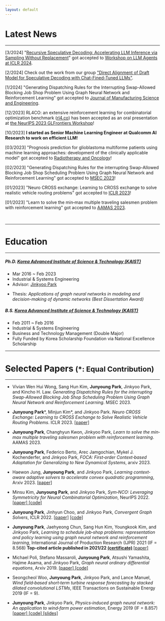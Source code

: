 ```yaml
---
layout: default
---
```


<!--Text can be **bold**, _italic_, or ~~strikethrough~~.-->

<!--[Link to another page](./another-page.html).-->

<!--There should be whitespace between paragraphs.-->

<!--There should be whitespace between paragraphs. We recommend including a README, or a file with information about your project.-->

<h1>Latest News</h1>

---

<p class="indent">[3/2024] "<a href="https://arxiv.org/abs/2402.14160">Recursive Speculative Decoding: Accelerating LLM Inference via Sampling Without Replacement</a>" got accepted to  <a href="https://llmagents.github.io/">Workshop on LLM Agents at ICLR 2024</a>.
<p class="indent">[2/2024] Check out the work from our group <a href="https://arxiv.org/abs/2403.00858">"Direct Alignment of Draft Model for Speculative Decoding with Chat-Fined-Tuned LLMs"</a>.
<p class="indent">[1/2024] "Generating Dispatching Rules for the Interrupting Swap-Allowed Blocking Job Shop Problem Using Graph Neural Network and Reinforcement Learning" got accepted to <a href="https://asmedigitalcollection.asme.org/manufacturingscience/article-abstract/146/1/011009/1168977/Generating-Dispatching-Rules-for-the-Interrupting">Journal of Manufacturing Science and Engineering</a>. 
<p class="indent">[12/2023] RL4CO: an extensive reinforcement learning for combinatorial optimization benchmark
 (<a href="https://rl4.co">rl4.co</a>) has been accepted as an oral presentation at <a href="https://glfrontiers.github.io/2023/overview/">the NeurIPS 2023 GLFrontiers Workshop</a>!</p>
<p class="indent">[10/2023] <b>I started as Senior Machine Learning Engineer at Qualcomm AI Research to work on efficient LLM!</b></p>
<p class="indent">[03/2023] "Prognosis prediction for glioblastoma multiforme patients using machine learning approaches: development of the clinically applicable model" got accepted to <a href="https://www.sciencedirect.com/journal/radiotherapy-and-oncology">Radiotherapy and Oncology</a>!</p>
<p class="indent">[02/2023] "Generating Dispatching Rules for the interrupting Swap-Allowed Blocking Job Shop Scheduling Problem Using
Graph Neural Network and Reinforcement Learning" got accepted to <a href="https://event.asme.org/MSEC">MSEC 2023</a>!</p>
<p class="indent">[01/2023] "Neuro CROSS exchange: Learning to CROSS exchange to solve realistic vehicle routing problems" got accepted to <a href="https://iclr.cc/">ICLR 2023</a>!</p> 
<p class="indent">[01/2023] "Learn to solve the min‑max multiple traveling salesmen problem with reinforcement learning" got accepted to <a href="https://aamas2023.soton.ac.uk/">AAMAS 2023</a>. </p>

&nbsp;

---

<h1>Education</h1>

---

<h5><strong>Ph.D.</strong> <a href="http://ie.kaist.ac.kr/">Korea Advanced Institute of Science & Technology (KAIST)</a> </h5>

- Mar 2016 \~ Feb 2023
- Industrial & Systems Engineering
- Advisor: [Jinkyoo Park](http://silab.kaist.ac.kr)
- <p class="thesisindent">Thesis: <i>Applications of graph neural networks in modeling and decision-making of dynamic networks (Best Dissertation Award)</i></p>

<h5><strong>B.S.</strong> <a href="http://ie.kaist.ac.kr/">Korea Advanced Institute of Science & Technology (KAIST)</a> </h5>

- Feb 2011 \~ Feb 2016
- Industrial & Systems Engineering
- Business and Technology Management (Double Major)
- Fully Funded by Korea Scholarship Foundation via National Excellence Scholarship

---

<h1>Selected Papers <small>(*: Equal Contribution)</small></h1>

---

- Vivian Wen Hui Wong, Sang Hun Kim, <strong>Junyoung Park</strong>, Jinkyoo Park, and Kincho H. Law. _Generating Dispatching Rules for the interrupting Swap-Allowed Blocking Job Shop Scheduling Problem Using
  Graph Neural Network and Reinforcement Learning_. MSEC 2023.

- <strong>Junyoung Park</strong>\*, Minjun Kim\*, and Jinkyoo Park. _Neuro CROSS Exchange: Learning to CROSS Exchange to
  Solve Realistic Vehicle Routing Problems_. ICLR 2023. <a href="https://arxiv.org/pdf/2206.02771.pdf"> [paper] </a>

- <strong>Junyoung Park</strong>, Changhyun Kwon, Jinkyoo Park, _Learn to solve the min‐max multiple traveling salesmen
  problem with reinforcement learning_. AAMAS 2023.

- <strong>Junyoung Park</strong>, Federico Berto, Arec Jamgochian, Mykel J. Kochenderfer, and Jinkyoo Park, _FOCA:
  First‐order Context‐based Adaptation for Generalizing to New Dynamical Systems_, arxiv 2023.

- Haewon Jung, <strong>Junyoung Park</strong>, and Jinkyoo Park, _Learning context‐aware adaptive solvers to accelerate
  convex quadratic programming_, Arxiv 2023. <a href="https://arxiv.org/pdf/2211.12443.pdf"> [paper] </a>

- Minsu Kim, <strong>Junyoung Park</strong>, and Jinkyoo Park, _Sym‐NCO: Leveraging Symmetricity for Neural
  Combinatorial Optimization_, NeurIPS 2022. <a href="https://arxiv.org/pdf/2205.13209.pdf"> [paper] </a> <a href="https://github.com/alstn12088/Sym-NCO">[code]</a>

- <strong>Junyoung Park</strong>, Jinhyun Choo, and Jinkyoo Park, _Convergent Graph Solvers_, ICLR 2022. <a href="https://openreview.net/pdf?id=ItkxLQU01lD">[paper]</a> <a href="https://github.com/Junyoungpark/CGS">[code]</a>

- <strong>Junyoung Park</strong>, Jaehyeong Chun, Sang Hun Kim, Youngkook Kim, and Jinkyoo Park, _Learning to schedule
  job‐shop problems: representation and policy learning using graph neural network and reinforcement learning_,
  International Journal of Production Research (IJPR) 2021 (IF = 8.568) <strong> Top-cited article published in
  2021/22 <a href="/assets/file/certificate.pdf">(certificate)</a> </strong> <a href="https://www.tandfonline.com/doi/epdf/10.1080/00207543.2020.1870013?needAccess=true&role=button">[paper]</a>

- Michael Poli, Stefano Massaroli, <strong>Junyoung Park</strong>, Atsushi Yamashita, Hajime Asama, and Jinkyoo Park, _Graph neural ordinary differential equations_, Arxiv 2019. <a href="https://arxiv.org/pdf/1911.07532.pdf">[paper] <a href="https://github.com/Zymrael/gde">[code]</a>

- Seongcheol Woo, <strong>Junyoung Park</strong>, Jinkyoo Park, and Lance Manuel, _Wind field‐based short‐term turbine
  response forecasting by stacked dilated convolutional LSTMs_, IEEE Transactions on Sustainable Energy 2019 (IF = 9).

- <strong>Junyoung Park</strong>, Jinkyoo Park, _Physics‐induced graph neural network: An application to wind‐farm power
  estimation_, Energy 2019 (IF = 8.857) <a href="https://www.sciencedirect.com/science/article/abs/pii/S0360544219315555">[paper] </a><a href="https://github.com/Junyoungpark/PGNN"> [code]</a><a href="https://github.com/Junyoungpark/PGNN/blob/main/wind_farm_presentation.pdf"> [slides]</a>
